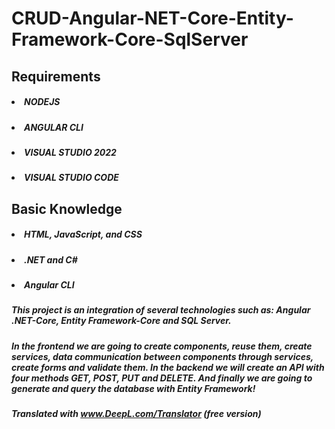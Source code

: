 # CRUD-Angular-NET-Core-Entity-Framework-Core-SqlServer

## Requirements

##### <li>NODEJS</li>
##### <li>ANGULAR CLI</li>
##### <li>VISUAL STUDIO 2022</li>
##### <li>VISUAL STUDIO CODE</li>

## Basic Knowledge

##### <li>HTML, JavaScript, and CSS</li>
##### <li>.NET and C#</li>
##### <li>Angular CLI</li>

##### This project is an integration of several technologies such as: Angular .NET-Core, Entity Framework-Core and SQL Server. 
##### In the frontend we are going to create components, reuse them, create services, data communication between components through services, create forms and validate them. In the backend we will create an API with four methods GET, POST, PUT and DELETE. And finally we are going to generate and query the database with Entity Framework!
##### Translated with www.DeepL.com/Translator (free version)